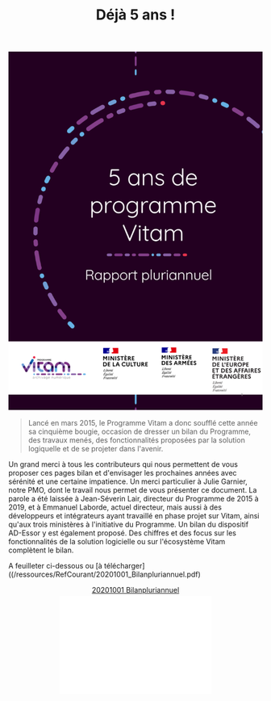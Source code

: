 ﻿---
layout: post
title: Déjà 5 ans !
---

![Logos](/public/images/5ans_bilan.png)

> Lancé en mars 2015, le Programme Vitam a donc soufflé cette année sa cinquième bougie, occasion de dresser un bilan du Programme, des travaux menés, des fonctionnalités proposées par la solution logiquelle et de se projeter dans l'avenir.

Un grand merci à tous les contributeurs qui nous permettent de vous proposer ces pages bilan et d'envisager les prochaines années avec sérénité et une certaine impatience. Un merci particulier à Julie Garnier, notre PMO, dont le travail nous permet de vous présenter ce document.
La parole a été laissée à Jean-Séverin Lair, directeur du Programme de 2015 à 2019, et à Emmanuel Laborde, actuel directeur, mais aussi à des développeurs et intégrateurs ayant travaillé en phase projet sur Vitam, ainsi qu'aux trois ministères à l'initiative du Programme. Un bilan du dispositif AD-Essor y est également proposé. Des chiffres et des focus sur les fonctionnalités de la solution logicielle ou sur l'écosystème Vitam complètent le bilan. 

A feuilleter ci-dessous ou [à télécharger]((/ressources/RefCourant/20201001_Bilanpluriannuel.pdf)
<div style="text-align:center;"><div style="margin:8px 0px 4px;"><a href="https://www.calameo.com/books/0064394914e1289688d71?authid=c59AN5tK7t6B" target="_blank">20201001 Bilanpluriannuel</a></div><iframe src="//v.calameo.com/?bkcode=0064394914e1289688d71&AuthID=c59AN5tK7t6B" width="300" height="194" frameborder="0" scrolling="no" allowtransparency allowfullscreen style="margin:0 auto;"></iframe><div style="margin:4px 0px 8px;"><a href="http://www.calameo.com/%22%3EPublish at Calameo</a></div></div>
